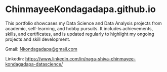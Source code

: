 # ChinmayeeKondagadapa.github.io
This portfolio showcases my Data Science and Data Analysis projects from academic, self-learning, and hobby pursuits. It includes achievements, skills, and certificates, and is updated regularly to highlight my ongoing projects and skill development. 

Gmail: Nkondagadapa@gmail.com

Linkedin: https://www.linkedin.com/in/naga-shiva-chinmayee-kondagadapa-datascience/
